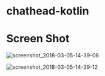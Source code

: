 # chathead-kotlin

# Screen Shot
![screenshot_2018-03-05-14-39-06](https://user-images.githubusercontent.com/6915280/36965251-53c61714-2083-11e8-8e2c-011fe66129fd.png)

![screenshot_2018-03-05-14-39-12](https://user-images.githubusercontent.com/6915280/36965263-5da7755c-2083-11e8-8607-fc8eee85901d.png)
